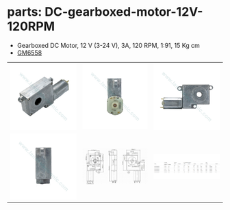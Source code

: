 # parts: DC-gearboxed-motor-12V-120RPM

- Gearboxed DC Motor, 12 V (3-24 V), 3A, 120 RPM, 1:91, 15 Kg cm
- [GM6558](https://www.landaelectronic.com/product/%d9%85%d9%88%d8%aa%d9%88%d8%b1-dc-%da%af%db%8c%d8%b1%d8%a8%da%a9%d8%b3-%d8%ad%d9%84%d8%b2%d9%88%d9%86%db%8c-gm6558/)

|   |   |   |
| --- | --- | --- |
| ![image](https://github.com/kamangir/assets2/raw/main/bluer-ugv/GM6558/01.jpg?raw=true) | ![image](https://github.com/kamangir/assets2/raw/main/bluer-ugv/GM6558/02.jpg?raw=true) | ![image](https://github.com/kamangir/assets2/raw/main/bluer-ugv/GM6558/03.jpg?raw=true) |
| ![image](https://github.com/kamangir/assets2/raw/main/bluer-ugv/GM6558/04.jpg?raw=true) | ![image](https://github.com/kamangir/assets2/raw/main/bluer-ugv/GM6558/measurements.jpg?raw=true) | ![image](https://github.com/kamangir/assets2/raw/main/bluer-ugv/GM6558/specs.png?raw=true) |
